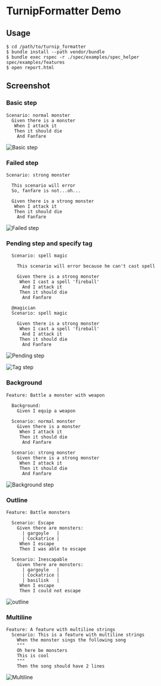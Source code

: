 # TurnipFormatter Demo

## Usage

    $ cd /path/to/turnip_formatter
    $ bundle install --path vendor/bundle
    $ bundle exec rspec -r ./spec/examples/spec_helper spec/examples/features
    $ open report.html

## Screenshot

### Basic step

```feature
Scenario: normal monster
  Given there is a monster
   When I attack it
   Then it should die
    And Fanfare
```

![Basic step](https://github.com/gongo/turnip_formatter/raw/master/spec/examples/images/basic_step.png)

### Failed step

```feature
Scenario: strong monster

  This scenario will error
  So, fanfare is not...oh...

  Given there is a strong monster
   When I attack it
   Then it should die
    And Fanfare
```

![Failed step](https://github.com/gongo/turnip_formatter/raw/master/spec/examples/images/failed_step.png)

### Pending step and specify tag

```feature
  Scenario: spell magic

    This scenario will error because he can't cast spell

    Given there is a strong monster
     When I cast a spell 'fireball'
      And I attack it
     Then it should die
      And Fanfare

  @magician
  Scenario: spell magic 

    Given there is a strong monster
     When I cast a spell 'fireball'
      And I attack it
     Then it should die
      And Fanfare
```

![Pending step](https://github.com/gongo/turnip_formatter/raw/master/spec/examples/images/pending_step.png)

![Tag step](https://github.com/gongo/turnip_formatter/raw/master/spec/examples/images/tag_step.png)

### Background

```feature
Feature: Battle a monster with weapon

  Background:
    Given I equip a weapon

  Scenario: normal monster
    Given there is a monster
     When I attack it
     Then it should die
      And Fanfare

  Scenario: strong monster
    Given there is a strong monster
     When I attack it
     Then it should die
      And Fanfare
```

![Background step](https://github.com/gongo/turnip_formatter/raw/master/spec/examples/images/background.png)

### Outline

```feature
Feature: Battle monsters

  Scenario: Escape
    Given there are monsters:
      | gargoyle   |
      | Cockatrice |
     When I escape
     Then I was able to escape

  Scenario: Inescapable
    Given there are monsters:
      | gargoyle   |
      | Cockatrice |
      | basilisk   |
     When I escape
     Then I could not escape
```

![outline](https://github.com/gongo/turnip_formatter/raw/master/spec/examples/images/outline.png)

### Multiline

```feature
Feature: A feature with multiline strings
  Scenario: This is a feature with multiline strings
    When the monster sings the following song
    """
    Oh here be monsters
    This is cool
    """
    Then the song should have 2 lines
```

![Multiline](https://github.com/gongo/turnip_formatter/raw/master/spec/examples/images/multiline.png)
